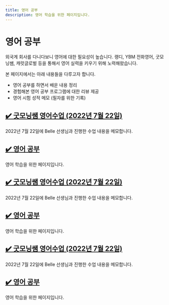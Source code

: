 ```yaml
---
title: 영어 공부
description: 영어 학습을 위한 페이지입니다. 
---
```



영어 공부
===


외국계 회사를 다니다보니 영어에 대한 필요성이 높습니다. 
랭디, YBM 전화영어, 굿모닝쌤, 캐럿글로벌 등을 통해서 
영어 실력을 키우기 위해 노력해왔습니다. 


본 페이지에서는 아래 내용들을 다루고자 합니다. 


- 영어 공부를 하면서 배운 내용 정리
- 경험해본 영어 공부 프로그램에 대한 리뷰 제공
- 영어 시험 성적 메모 (필자를 위한 기록)





<!--001_goodmorningsam_belle_how_to_politely_confront_your_roommate_kims_convenience.html-->
[✔️  굿모닝쌤 영어수업 (2022년 7월 22일)](001_goodmorningsam_belle_how_to_politely_confront_your_roommate_kims_convenience.html)
---


2022년 7월 22일에 Belle 선생님과 진행한 수업 내용을 메모합니다.


<!--index.html-->
[✔️  영어 공부](index.html)
---


영어 학습을 위한 페이지입니다. 


<!--001_goodmorningsam_belle_how_to_politely_confront_your_roommate_kims_convenience.html-->
[✔️  굿모닝쌤 영어수업 (2022년 7월 22일)](001_goodmorningsam_belle_how_to_politely_confront_your_roommate_kims_convenience.html)
---


2022년 7월 22일에 Belle 선생님과 진행한 수업 내용을 메모합니다.


<!--index.html-->
[✔️  영어 공부](index.html)
---


영어 학습을 위한 페이지입니다. 


<!--001_goodmorningsam_belle_how_to_politely_confront_your_roommate_kims_convenience.html-->
[✔️  굿모닝쌤 영어수업 (2022년 7월 22일)](001_goodmorningsam_belle_how_to_politely_confront_your_roommate_kims_convenience.html)
---


2022년 7월 22일에 Belle 선생님과 진행한 수업 내용을 메모합니다.


<!--index.html-->
[✔️  영어 공부](index.html)
---


영어 학습을 위한 페이지입니다. 
